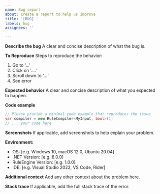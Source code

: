 ```yaml
---
name: Bug report
about: Create a report to help us improve
title: '[BUG] '
labels: bug
assignees: ''

---
```


**Describe the bug**
A clear and concise description of what the bug is.

**To Reproduce**
Steps to reproduce the behavior:
1. Go to '...'
2. Click on '....'
3. Scroll down to '....'
4. See error

**Expected behavior**
A clear and concise description of what you expected to happen.

**Code example**
```csharp
// Please provide a minimal code example that reproduces the issue
var compiler = new RuleCompiler<MyInput, bool>();
// ... your code here
```

**Screenshots**
If applicable, add screenshots to help explain your problem.

**Environment:**
- OS: [e.g. Windows 10, macOS 12.0, Ubuntu 20.04]
- .NET Version: [e.g. 8.0.0]
- RuleEngine Version: [e.g. 1.0.0]
- IDE: [e.g. Visual Studio 2022, VS Code, Rider]

**Additional context**
Add any other context about the problem here.

**Stack trace**
If applicable, add the full stack trace of the error.




